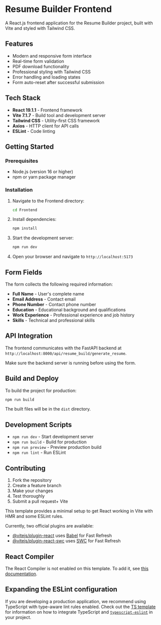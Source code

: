 # Resume Builder Frontend

A React.js frontend application for the Resume Builder project, built with Vite and styled with Tailwind CSS.

## Features

- Modern and responsive form interface
- Real-time form validation
- PDF download functionality
- Professional styling with Tailwind CSS
- Error handling and loading states
- Form auto-reset after successful submission

## Tech Stack

- **React 19.1.1** - Frontend framework
- **Vite 7.1.7** - Build tool and development server
- **Tailwind CSS** - Utility-first CSS framework
- **Axios** - HTTP client for API calls
- **ESLint** - Code linting

## Getting Started

### Prerequisites

- Node.js (version 16 or higher)
- npm or yarn package manager

### Installation

1. Navigate to the Frontend directory:
   ```bash
   cd Frontend
   ```

2. Install dependencies:
   ```bash
   npm install
   ```

3. Start the development server:
   ```bash
   npm run dev
   ```

4. Open your browser and navigate to `http://localhost:5173`

## Form Fields

The form collects the following required information:

- **Full Name** - User's complete name
- **Email Address** - Contact email
- **Phone Number** - Contact phone number
- **Education** - Educational background and qualifications
- **Work Experience** - Professional experience and job history
- **Skills** - Technical and professional skills

## API Integration

The frontend communicates with the FastAPI backend at `http://localhost:8000/api/resume_build/generate_resume`.

Make sure the backend server is running before using the form.

## Build and Deploy

To build the project for production:

```bash
npm run build
```

The built files will be in the `dist` directory.

## Development Scripts

- `npm run dev` - Start development server
- `npm run build` - Build for production
- `npm run preview` - Preview production build
- `npm run lint` - Run ESLint

## Contributing

1. Fork the repository
2. Create a feature branch
3. Make your changes
4. Test thoroughly
5. Submit a pull request+ Vite

This template provides a minimal setup to get React working in Vite with HMR and some ESLint rules.

Currently, two official plugins are available:

- [@vitejs/plugin-react](https://github.com/vitejs/vite-plugin-react/blob/main/packages/plugin-react) uses [Babel](https://babeljs.io/) for Fast Refresh
- [@vitejs/plugin-react-swc](https://github.com/vitejs/vite-plugin-react/blob/main/packages/plugin-react-swc) uses [SWC](https://swc.rs/) for Fast Refresh

## React Compiler

The React Compiler is not enabled on this template. To add it, see [this documentation](https://react.dev/learn/react-compiler/installation).

## Expanding the ESLint configuration

If you are developing a production application, we recommend using TypeScript with type-aware lint rules enabled. Check out the [TS template](https://github.com/vitejs/vite/tree/main/packages/create-vite/template-react-ts) for information on how to integrate TypeScript and [`typescript-eslint`](https://typescript-eslint.io) in your project.
